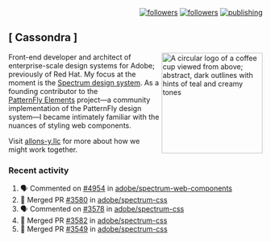<p align="right"><a rel="me" href="https://front-end.social/@castastrophe">
    <img alt="followers" title="Follow me on Mastodon" src="https://img.shields.io/mastodon/follow/109297102751309835?domain=https%3A%2F%2Ffront-end.social&label=Follow&logo=mastodon&logoColor=white&style=for-the-badge&labelColor=008080&color=006969"/></a>
  <a href="https://codepen.io/castastrophe/">
    <img alt="followers" title="Follow me on CodePen" src="https://img.shields.io/badge/23-1?color=640464&labelColor=7c007c&style=for-the-badge&logo=codepen&label=Follow"/></a>
<a href="https://castastrophe.medium.com/">
    <img alt="publishing" title="View articles on Medium" src="https://img.shields.io/badge/107-1?color=666&labelColor=444&label=subscribe&logo=medium&logoColor=white&style=for-the-badge"/></a>
</p>

## [&nbsp;Cassondra&nbsp;]

<img align="right" src="https://github-production-user-asset-6210df.s3.amazonaws.com/1840295/253016758-ba468774-1cd3-42c2-8f43-947b5eeb5edf.png" height="200" alt="A circular logo of a coffee cup viewed from above; abstract, dark outlines with hints of teal and creamy tones">

Front-end developer and architect of enterprise-scale design systems for Adobe; previously of Red Hat. My focus at the moment is the [Spectrum design system](https://github.com/adobe/spectrum-css). As a founding contributor to the [PatternFly&nbsp;Elements](https://github.com/patternfly/patternfly-elements) project&mdash;a community implementation of the PatternFly design system&mdash;I became intimately familiar with the nuances of styling web components.

Visit [allons-y.llc](http://allons-y.llc/) for more about how we might work together.

### Recent activity

<!--START_SECTION:activity-->
1. 🗣 Commented on [#4954](https://github.com/adobe/spectrum-web-components/pull/4954#issuecomment-2688094843) in [adobe/spectrum-web-components](https://github.com/adobe/spectrum-web-components)
2. 🎉 Merged PR [#3580](https://github.com/adobe/spectrum-css/pull/3580) in [adobe/spectrum-css](https://github.com/adobe/spectrum-css)
3. 🗣 Commented on [#3578](https://github.com/adobe/spectrum-css/pull/3578#issuecomment-2686322136) in [adobe/spectrum-css](https://github.com/adobe/spectrum-css)
4. 🎉 Merged PR [#3582](https://github.com/adobe/spectrum-css/pull/3582) in [adobe/spectrum-css](https://github.com/adobe/spectrum-css)
5. 🎉 Merged PR [#3549](https://github.com/adobe/spectrum-css/pull/3549) in [adobe/spectrum-css](https://github.com/adobe/spectrum-css)
<!--END_SECTION:activity-->
